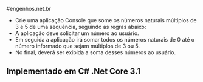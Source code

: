 ﻿#engenhos.net.br

- Crie uma aplicação Console que some os números naturais múltiplos de 3 e 5 de uma sequência, seguindo as regras abaixo:
- A aplicação deve solicitar um número ao usuário.
- Em seguida a aplicação irá somar todos os números naturais de 0 até o número informado que sejam múltiplos de 3 ou 5.
- No final, deverá ser exibida a soma desses números ao usuário.

## Implementado em C# .Net Core 3.1
